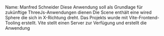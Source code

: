 Name: Manfred Schneider
Diese Anwendung soll als Grundlage für zukünftige ThreeJs-Anwendungen dienen
Die Scene enthält eine wired Sphere die sich in X-Richtung dreht.
Das Projekts wurde mit Vite-Frontend-Tooling erstellt.
Vite stellt einen Server zur Verfügung und erstellt die Anwendung
